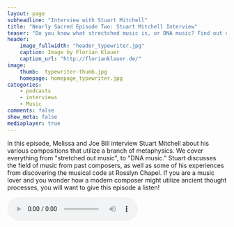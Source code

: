 ```yaml
---
layout: page
subheadline: "Interview with Stuart Mitchell"
title: "Nearly Sacred Episode Two: Stuart Mitchell Interview"
teaser: "Do you know what strectched music is, or DNA music? Find out on this episode..."
header:
    image_fullwidth: "header_typewriter.jpg"
    caption: Image by Florian Klauer
    caption_url: "http://florianklauer.de/"
image:
    thumb:  typewriter-thumb.jpg
    homepage: homepage_typewriter.jpg
categories:
    - podcasts
    - interviews
    - Music
comments: false
show_meta: false
mediaplayer: true
---
```


In this episode, Melissa and Joe Bill interview Stuart Mitchell about his various compositions that utilize a branch of metaphysics. We cover everything from 
"stretched out music", to "DNA music." Stuart discusses the field of music from past composers, as well as some of his experiences from discovering the musical code 
at Rosslyn Chapel. If you are a music lover and you wonder how a modern composer might utilize ancient thought processes, you will want to give this episode a listen! 


<audio src="https://ia801501.us.archive.org/16/items/NearlySacred/nearlySacredEpisode2.mp3" type="audio/mp3" controls="controls"></audio>
